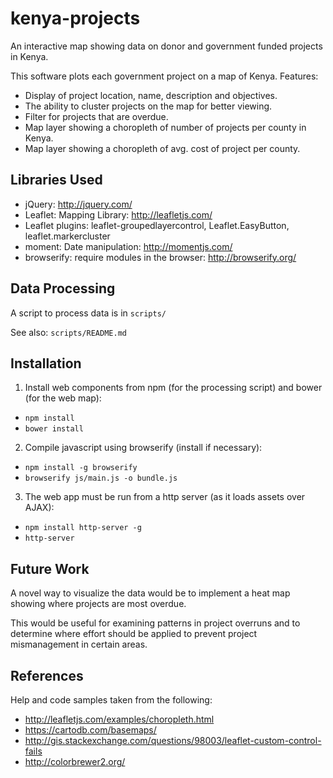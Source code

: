 # kenya-projects

An interactive map showing data on donor and government funded projects in Kenya.

This software plots each government project on a map of Kenya. Features:

* Display of project location, name, description and objectives.
* The ability to cluster projects on the map for better viewing.
* Filter for projects that are overdue.
* Map layer showing a choropleth of number of projects per county in Kenya.
* Map layer showing a choropleth of avg. cost of project per county.

## Libraries Used

* jQuery: http://jquery.com/
* Leaflet: Mapping Library: http://leafletjs.com/
* Leaflet plugins: leaflet-groupedlayercontrol, Leaflet.EasyButton,
  leaflet.markercluster
* moment: Date manipulation: http://momentjs.com/
* browserify: require modules in the browser: http://browserify.org/

## Data Processing

A script to process data is in `scripts/`

See also: `scripts/README.md`

## Installation

1. Install web components from npm (for the processing script) and bower (for
   the web map):

  * `npm install`
  * `bower install`

2. Compile javascript using browserify (install if necessary):
  
  * `npm install -g browserify`
  * `browserify js/main.js -o bundle.js`

3. The web app must be run from a http server (as it loads assets over AJAX):

  * `npm install http-server -g`
  * `http-server`

## Future Work

A novel way to visualize the data would be to implement a heat map showing
where projects are most overdue.

This would be useful for examining patterns in project overruns and to
determine where effort should be applied to prevent project mismanagement in
certain areas.

## References

Help and code samples taken from the following:

* http://leafletjs.com/examples/choropleth.html
* https://cartodb.com/basemaps/
* http://gis.stackexchange.com/questions/98003/leaflet-custom-control-fails
* http://colorbrewer2.org/

